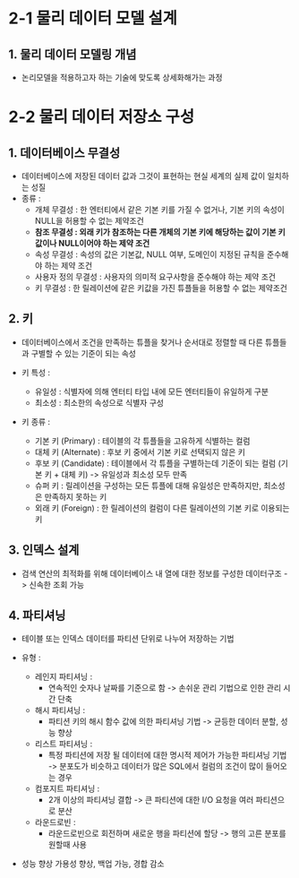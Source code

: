# 2-1 물리 데이터 모델 설계

## 1. 물리 데이터 모델링 개념
- 논리모델을 적용하고자 하는 기술에 맞도록 상세화해가는 과정

# 2-2 물리 데이터 저장소 구성

## 1. 데이터베이스 무결성
- 데이터베이스에 저장된 데이터 값과 그것이 표현하는 현실 세계의 실제 값이 일치하는 성질
- 종류 :
    - 개체 무결성 : 한 엔터티에서 같은 기본 키를 가질 수 없거나, 기본 키의 속성이 NULL을 허용할 수 없는 제약조건
    - **참조 무결성 : 외래 키가 참조하는 다른 개체의 기본 키에 해당하는 값이 기본 키값이나 NULL이어야 하는 제약 조건**
    - 속성 무결성 : 속성의 값은 기본값, NULL 여부, 도메인이 지정된 규칙을 준수해야 하는 제약 조건
    - 사용자 정의 무결성 : 사용자의 의미적 요구사항을 준수해야 하는 제약 조건
    - 키 무결성 : 한 릴레이션에 같은 키값을 가진 튜플들을 허용할 수 없는 제약조건

## 2. 키
- 데이터베이스에서 조건을 만족하는 튜플을 찾거나 순서대로 정렬할 때 다른 튜플들과 구별할 수 있는 기준이 되는 속성
- 키 특성 :
    - 유일성 : 식별자에 의해 엔터티 타입 내에 모든 엔터티들이 유일하게 구분
    - 최소성 : 최소한의 속성으로 식별자 구성

- 키 종류 :
    - 기본 키 (Primary) : 테이블의 각 튜플들을 고유하게 식별하는 컬럼
    - 대체 키 (Alternate) : 후보 키 중에서 기본 키로 선택되지 않은 키
    - 후보 키 (Candidate) : 테이블에서 각 튜플을 구별하는데 기준이 되는 컬럼 (기본 키 + 대체 키) -> 유일성과 최소성 모두 만족
    - 슈퍼 키 : 릴레이션을 구성하는 모든 튜플에 대해 유일성은 만족하지만, 최소성은 만족하지 못하는 키
    - 외래 키 (Foreign) : 한 릴레이션의 컬럼이 다른 릴레이션의 기본 키로 이용되는 키

## 3. 인덱스 설계
- 검색 연산의 최적화를 위해 데이터베이스 내 열에 대한 정보를 구성한 데이터구조 -> 신속한 조회 가능

## 4. 파티셔닝
- 테이블 또는 인덱스 데이터를 파티션 단위로 나누어 저장하는 기법
- 유형 :
    - 레인지 파티셔닝 :
        - 연속적인 숫자나 날짜를 기준으로 함 -> 손쉬운 관리 기법으로 인한 관리 시간 단축
    - 해시 파티셔닝 :
        - 파티션 키의 해시 함수 값에 의한 파티셔닝 기법 -> 균등한 데이터 분할, 성능 향상
    - 리스트 파티셔닝 :
        - 특정 파티션에 저장 될 데이터에 대한 명시적 제어가 가능한 파티셔닝 기법 -> 분포도가 비슷하고 데이터가 많은 SQL에서 컬럼의 조건이 많이 들어오는 경우
    - 컴포지트 파티셔닝 :
        - 2개 이상의 파티셔닝 결합 -> 큰 파티션에 대한 I/O 요청을 여러 파티션으로 분산
    - 라운드로빈 :
        - 라운드로빈으로 회전하며 새로운 행을 파티션에 할당 -> 행의 고른 분포를 원할때 사용

- 성능 향상 가용성 향상, 백업 가능, 경합 감소